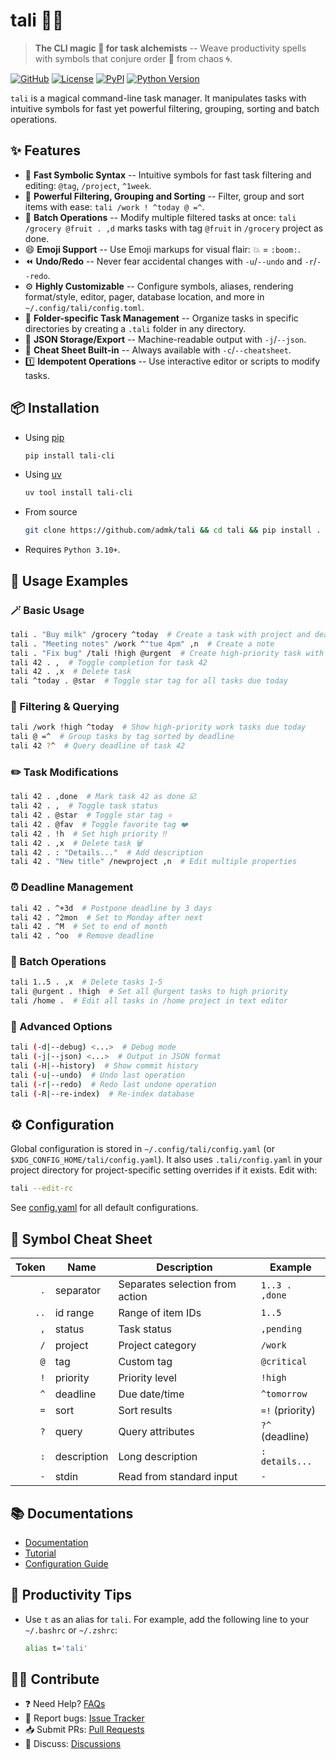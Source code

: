 # tali 🧙‍♂️

> **The CLI magic 🔮 for task alchemists** --
> Weave productivity spells with symbols
> that conjure order 📓 from chaos 🌀.

[![GitHub](https://img.shields.io/badge/Repo-GitHub-blue)](https://github.com/admk/tali)
[![License](https://img.shields.io/badge/License-MIT-green)](LICENSE)
[![PyPI](https://img.shields.io/pypi/v/tali-cli)](https://pypi.org/project/tali-cli/)
[![Python Version](https://img.shields.io/badge/Python-3.10+-blue)](https://www.python.org/)
<!-- [![Action Status](https://github.com/admk/tali/actions/workflows/ci.yml/badge.svg)](https://github.com/astral-sh/uv/actions) -->

`tali` is a magical command-line task manager.
It manipulates tasks with intuitive symbols
for fast yet powerful filtering, grouping, sorting and batch operations.

## ✨ Features

- 🚀 **Fast Symbolic Syntax** --
  Intuitive symbols for fast task filtering and editing:
  `@tag`, `/project`, `^1week`.
- 🔎 **Powerful Filtering, Grouping and Sorting** --
  Filter, group and sort items with ease:
  `tali /work ! ^today @ =^`.
- 📒 **Batch Operations** --
  Modify multiple filtered tasks at once:
  `tali /grocery @fruit . ,d`
  marks tasks with tag `@fruit` in `/grocery` project as done.
- 😄 **Emoji Support** --
  Use Emoji markups for visual flair:
  💥 = `:boom:`.
- ⏪ **Undo/Redo** --
  Never fear accidental changes
  with `-u`/`--undo` and `-r`/`--redo`.
- ⚙️ **Highly Customizable** --
  Configure symbols, aliases,
  rendering format/style, editor, pager,
  database location, and more
  in `~/.config/tali/config.toml`.
- 📁 **Folder-specific Task Management** --
  Organize tasks in specific directories
  by creating a `.tali` folder in any directory.
- 📇 **JSON Storage/Export** --
  Machine-readable output with `-j`/`--json`.
- 📜 **Cheat Sheet Built-in** --
  Always available with `-c`/`--cheatsheet`.
- 1️⃣ **Idempotent Operations** --
  Use interactive editor or scripts to modify tasks.

## 📦 Installation

- Using [pip](https://pypi.org/project/pip/)
  ```bash
  pip install tali-cli
  ```

- Using [uv](https://github.com/astral-sh/uv)
  ```bash
  uv tool install tali-cli
  ```

- From source
  ```bash
  git clone https://github.com/admk/tali && cd tali && pip install .
  ```

- Requires `Python 3.10+`.

## 📖 Usage Examples

### 🪄 Basic Usage

```bash
tali . "Buy milk" /grocery ^today  # Create a task with project and deadline
tali . "Meeting notes" /work ^"tue 4pm" ,n  # Create a note
tali . "Fix bug" /tali !high @urgent  # Create high-priority task with tag
tali 42 . ,  # Toggle completion for task 42
tali 42 . ,x  # Delete task
tali ^today . @star  # Toggle star tag for all tasks due today
```

### 🔎 Filtering & Querying

```bash
tali /work !high ^today  # Show high-priority work tasks due today
tali @ =^  # Group tasks by tag sorted by deadline
tali 42 ?^  # Query deadline of task 42
```

### ✏️ Task Modifications

```bash
tali 42 . ,done  # Mark task 42 as done ☑️
tali 42 . ,  # Toggle task status
tali 42 . @star  # Toggle star tag ⭐
tali 42 . @fav  # Toggle favorite tag ❤️
tali 42 . !h  # Set high priority ‼️
tali 42 . ,x  # Delete task 🗑️
tali 42 . : "Details..."  # Add description
tali 42 . "New title" /newproject ,n  # Edit multiple properties
```

### ⏰ Deadline Management

```bash
tali 42 . ^+3d  # Postpone deadline by 3 days
tali 42 . ^2mon  # Set to Monday after next
tali 42 . ^M  # Set to end of month
tali 42 . ^oo  # Remove deadline
```

### 📒 Batch Operations

```bash
tali 1..5 . ,x  # Delete tasks 1-5
tali @urgent . !high  # Set all @urgent tasks to high priority
tali /home .  # Edit all tasks in /home project in text editor
```

### 🧪 Advanced Options

```bash
tali (-d|--debug) <...>  # Debug mode
tali (-j|--json) <...>  # Output in JSON format
tali (-H|--history)  # Show commit history
tali (-u|--undo)  # Undo last operation
tali (-r|--redo)  # Redo last undone operation
tali (-R|--re-index)  # Re-index database
```

## ⚙️ Configuration

Global configuration is stored in `~/.config/tali/config.yaml`
(or `$XDG_CONFIG_HOME/tali/config.yaml`).
It also uses `.tali/config.yaml` in your project directory
for project-specific setting overrides if it exists.
Edit with:
```bash
tali --edit-rc
```
See [config.yaml](tali/config.yaml) for all default configurations.

## 📜 Symbol Cheat Sheet

| Token | Name        | Description                     | Example         |
|------:|-------------|---------------------------------|-----------------|
| `.`   | separator   | Separates selection from action | `1..3 . ,done`  |
| `..`  | id range    | Range of item IDs               | `1..5`          |
| `,`   | status      | Task status                     | `,pending`      |
| `/`   | project     | Project category                | `/work`         |
| `@`   | tag         | Custom tag                      | `@critical`     |
| `!`   | priority    | Priority level                  | `!high`         |
| `^`   | deadline    | Due date/time                   | `^tomorrow`     |
| `=`   | sort        | Sort results                    | `=!` (priority) |
| `?`   | query       | Query attributes                | `?^` (deadline) |
| `:`   | description | Long description                | `: details...`  |
| `-`   | stdin       | Read from standard input        | `-`             |

## 📚 Documentations

- [Documentation](https://github.com/admk/tali/wiki)
- [Tutorial](https://github.com/admk/tali/blob/main/TUTORIAL.md)
- [Configuration Guide](https://github.com/admk/tali/blob/main/CONFIGURATION.md)

## 🚀 Productivity Tips

- Use `t` as an alias for `tali`.
  For example,
  add the following line to your `~/.bashrc` or `~/.zshrc`:
  ```bash
  alias t='tali'
  ```

## 🧙‍♂️ Contribute

- ❓ Need Help? [FAQs](https://github.com/admk/tali/wiki/faqs)
- 🔮 Report bugs: [Issue Tracker](https://github.com/admk/tali/issues)
- 📥 Submit PRs: [Pull Requests](https://github.com/admk/tali/pulls)
- 💬 Discuss: [Discussions](https://github.com/admk/tali/discussions)
